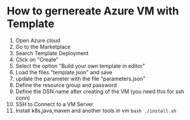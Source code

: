# How to gernereate Azure VM with Template
1. Open Azure cloud
2. Go to the Marketplace
3. Search Template Deployment
4. Click on "Create"
5. Select the option "Build your own template in editor"
6. Load the files "template.json" and save
7. update the parameter with the file "parameters.json"
8. Define the resource group and password
9. Define the DSN name after creating of the VM (you need this for ssh conn)
10. SSH to Connect to a VM Server
11. Install k8s,java,maven and another tools in vm `bash ./install.sh`